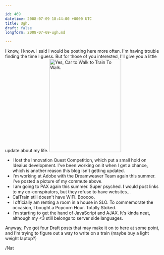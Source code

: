 ```yaml
---

id: 469
datetime: 2008-07-09 18:44:00 +0000 UTC
title: Ugh.
draft: false
longform: 2008-07-09-ugh.md

---
```


<p>I know, I know. I said I would be posting here more often. I'm having trouble finding the time I guess. But for those of you interested, I'll give you a little update about my life.
<a href="/images/2008/07/commute.png"><img title="SF Commute" src="/images/2008/07/commute-231x300.png" alt="Yes, Car to Walk to Train To Walk." width="231" height="300" /></a></p>
<ul>
	<li>I lost the Innovation Quest Competition, which put a small hold on Ideaius development. I've been working on it when I get a chance, which is another reason this blog isn't getting updated.</li>
	<li>I'm working at Adobe with the Dreamweaver Team again this summer. I've posted a picture of my commute above.</li>
	<li>I am going to PAX again this summer. Super psyched. I would post links to my co-conspirators, but they refuse to have websites...</li>
	<li>CalTrain still doesn't have WiFi. Booooo.</li>
	<li>I officially am renting a room in a house in SLO. To commemorate the occasion, I bought a Popcorn Hour. Totally Stoked.</li>
	<li>I'm starting to get the hand of JavaScript and AJAX. It's kinda neat, although my &lt;3 still belongs to server side languages.</li>
</ul>
Anyway, I've got four Draft posts that may make it on to here at some point, and I'm trying to figure out a way to write on a train (maybe buy a light weight laptop?)

/Nat

